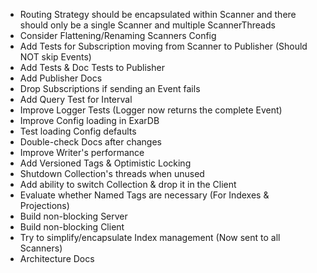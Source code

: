 - Routing Strategy should be encapsulated within Scanner and there should only be a single Scanner and multiple ScannerThreads
- Consider Flattening/Renaming Scanners Config
- Add Tests for Subscription moving from Scanner to Publisher (Should NOT skip Events)
- Add Tests & Doc Tests to Publisher
- Add Publisher Docs
- Drop Subscriptions if sending an Event fails
- Add Query Test for Interval
- Improve Logger Tests (Logger now returns the complete Event)
- Improve Config loading in ExarDB
- Test loading Config defaults
- Double-check Docs after changes
- Improve Writer's performance
- Add Versioned Tags & Optimistic Locking
- Shutdown Collection's threads when unused
- Add ability to switch Collection & drop it in the Client
- Evaluate whether Named Tags are necessary (For Indexes & Projections)
- Build non-blocking Server
- Build non-blocking Client
- Try to simplify/encapsulate Index management (Now sent to all Scanners)
- Architecture Docs
